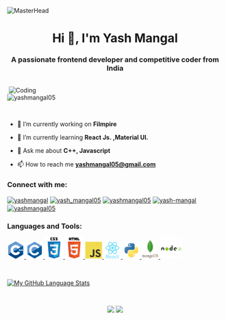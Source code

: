 ![MasterHead](https://camo.githubusercontent.com/48ec00ed4c84e771db4a1db90b56352923a8d644452a32b434d68e97006c9337/68747470733a2f2f63686b736b696c6c732e636f6d2f77702d636f6e74656e742f75706c6f6164732f323032302f30342f504e432d416e696d617465642d42616e6e6572732e676966)
<h1 align="center">Hi 👋, I'm Yash Mangal</h1>
<h3 align="center">A passionate frontend developer and competitive coder from India</h3>
<br>
<img align="right" alt="Coding" width="500" src="https://media.tenor.com/NOYF3f82b_gAAAAC/programmer.gif">


<p align="left"> <img src="https://komarev.com/ghpvc/?username=yashmangal05&label=Profile%20views&color=0e75b6&style=flat" alt="yashmangal05" /> </p>

<p align="left"> <a href="https://twitter.com/" target="blank"><img src="https://img.shields.io/twitter/follow/?logo=twitter&style=for-the-badge" alt="" /></a> </p>

- 🔭 I’m currently working on **Filmpire**

- 🌱 I’m currently learning **React Js. ,Material UI.**

- 💬 Ask me about **C++, Javascript**

- 📫 How to reach me **yashmangal05@gmail.com**

<h3 align="left">Connect with me:</h3>
<p align="left">
<a href="https://linkedin.com/in/yashmangal" target="blank"><img align="center" src="https://raw.githubusercontent.com/rahuldkjain/github-profile-readme-generator/master/src/images/icons/Social/linked-in-alt.svg" alt="yashmangal" height="30" width="40" /></a>
<a href="https://www.codechef.com/users/yash_mangal05" target="blank"><img align="center" src="https://img.icons8.com/color/512/codechef.png" alt="yash_mangal05" height="43" width="51" /></a>
<a href="https://www.hackerrank.com/yashmangal05" target="blank"><img align="center" src="https://raw.githubusercontent.com/rahuldkjain/github-profile-readme-generator/master/src/images/icons/Social/hackerrank.svg" alt="yashmangal05" height="43" width="51" /></a>
<a href="https://www.leetcode.com/yash-mangal" target="blank"><img align="center" src="https://raw.githubusercontent.com/rahuldkjain/github-profile-readme-generator/master/src/images/icons/Social/leet-code.svg" alt="yash-mangal" height="30" width="40" /></a>
<a href="https://auth.geeksforgeeks.org/user/yashmangal05" target="blank"><img align="center" src="https://raw.githubusercontent.com/rahuldkjain/github-profile-readme-generator/master/src/images/icons/Social/geeks-for-geeks.svg" alt="yashmangal05" height="30" width="40" /></a>
</p>

<h3 align="left">Languages and Tools:</h3>
<p align="left"> 
  <a href="https://www.w3schools.com/cpp/" target="_blank" rel="noreferrer"> <img src="https://raw.githubusercontent.com/devicons/devicon/master/icons/cplusplus/cplusplus-original.svg" alt="cplusplus" width="40" height="40"/> </a>
  <a href="https://www.cprogramming.com/" target="_blank" rel="noreferrer"> <img src="https://raw.githubusercontent.com/devicons/devicon/master/icons/c/c-original.svg" alt="c" width="40" height="40"/> </a>  
  <a href="https://www.w3schools.com/css/" target="_blank" rel="noreferrer"> <img src="https://raw.githubusercontent.com/devicons/devicon/master/icons/css3/css3-original-wordmark.svg" alt="css3" width="43" height="50"/> </a> 
  <a href="https://www.w3.org/html/" target="_blank" rel="noreferrer"> <img src="https://raw.githubusercontent.com/devicons/devicon/master/icons/html5/html5-original-wordmark.svg" alt="html5" width="43" height="50"/> </a> 
  <a href="https://developer.mozilla.org/en-US/docs/Web/JavaScript" target="_blank" rel="noreferrer"> <img src="https://raw.githubusercontent.com/devicons/devicon/master/icons/javascript/javascript-original.svg" alt="javascript" width="40" height="40"/> </a>
  <a href="https://reactjs.org/" target="_blank" rel="noreferrer"> <img src="https://raw.githubusercontent.com/devicons/devicon/master/icons/react/react-original-wordmark.svg" alt="react" width="40" height="40"/> </a> 
  <a href="https://www.python.org" target="_blank" rel="noreferrer"> <img src="https://raw.githubusercontent.com/devicons/devicon/master/icons/python/python-original.svg" alt="python" width="40" height="40"/> </a>
  <a href="https://www.mongodb.com/" target="_blank" rel="noreferrer"> <img src="https://raw.githubusercontent.com/devicons/devicon/master/icons/mongodb/mongodb-original-wordmark.svg" alt="mongodb" width="40" height="45"/> </a> 
  <a href="https://nodejs.org" target="_blank" rel="noreferrer"> <img src="https://raw.githubusercontent.com/devicons/devicon/master/icons/nodejs/nodejs-original-wordmark.svg" alt="nodejs" width="50" height="50"/> </a>   
</p>
<br>

<p align="center">

[![My GitHub Language Stats](https://github-readme-stats.vercel.app/api/top-langs/?username=yashmangal05&langs_count=5&theme=omni)]()
  <br>  
  </p>
  <br>
<p align="center">
  
  <img width="400px" src="https://github-readme-stats.vercel.app/api?username=yashmangal05&count_private=true&show_icons=true&theme=material-palenight&hide_border=true&bg_color=1F222E" />
  
  
  <img width="400px" src="https://github-readme-streak-stats.herokuapp.com?user=yashmangal05&theme=material-palenight&hide_border=true&fire=C77800&ring=7C2AE8&background=1F222E" />
  
</p>



